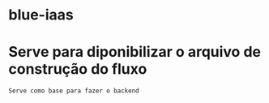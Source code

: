 # blue-iaas

# Serve para diponibilizar o arquivo de construção do fluxo
```hcl
Serve como base para fazer o backend
```
